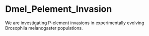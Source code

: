 # Dmel_Pelement_Invasion
We are investigating P-element invasions in experimentally evolving Drosophila melanogaster populations.
